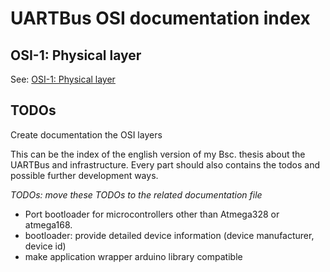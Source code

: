 
# UARTBus OSI documentation index

## OSI-1: Physical layer

See: [OSI-1: Physical layer](./osi_level_1.md)



## TODOs

Create documentation the OSI layers  

This can be the index of the english version of my Bsc. thesis about the UARTBus
and infrastructure. Every part should also contains the todos and possible 
further development ways.


*TODOs: move these TODOs to the related documentation file*

- Port bootloader for microcontrollers other than Atmega328 or atmega168.
- bootloader: provide detailed device information (device manufacturer,
	device id)
- make application wrapper arduino library compatible 

